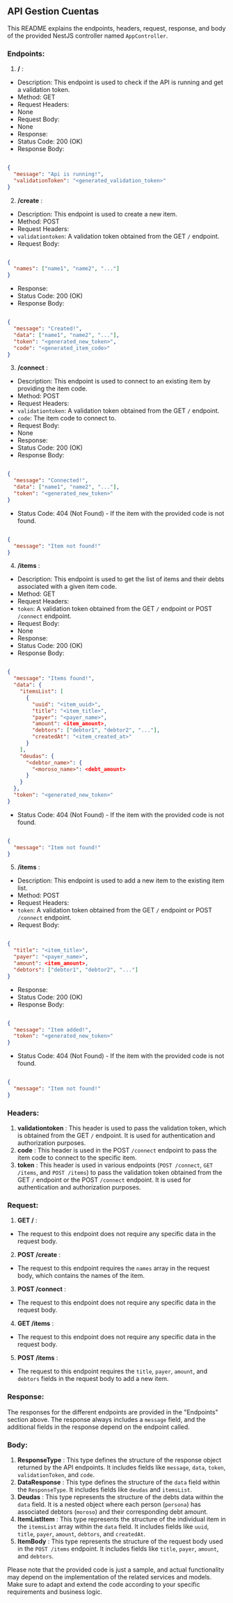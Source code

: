 ## API Gestion Cuentas

This README explains the endpoints, headers, request, response, and body of the provided NestJS controller named `AppController`.
### Endpoints: 
1. **/** :
- Description: This endpoint is used to check if the API is running and get a validation token.
- Method: GET 
- Request Headers:
- None 
- Request Body:
- None 
- Response:
- Status Code: 200 (OK) 
- Response Body:

```json

{
  "message": "Api is running!",
  "validationToken": "<generated_validation_token>"
}
``` 
2. **/create** :
- Description: This endpoint is used to create a new item.
- Method: POST 
- Request Headers: 
- `validationtoken`: A validation token obtained from the GET `/` endpoint. 
- Request Body:

```json

{
  "names": ["name1", "name2", "..."]
}
``` 
- Response:
- Status Code: 200 (OK) 
- Response Body:

```json

{
  "message": "Created!",
  "data": ["name1", "name2", "..."],
  "token": "<generated_new_token>",
  "code": "<generated_item_code>"
}
``` 
3. **/connect** :
- Description: This endpoint is used to connect to an existing item by providing the item code.
- Method: POST 
- Request Headers: 
- `validationtoken`: A validation token obtained from the GET `/` endpoint. 
- `code`: The item code to connect to. 
- Request Body:
- None 
- Response:
- Status Code: 200 (OK) 
- Response Body:

```json

{
  "message": "Connected!",
  "data": ["name1", "name2", "..."],
  "token": "<generated_new_token>"
}
``` 
- Status Code: 404 (Not Found) - If the item with the provided code is not found.

```json

{
  "message": "Item not found!"
}
``` 
4. **/items** :
- Description: This endpoint is used to get the list of items and their debts associated with a given item code.
- Method: GET 
- Request Headers: 
- `token`: A validation token obtained from the GET `/` endpoint or POST `/connect` endpoint. 
- Request Body:
- None 
- Response:
- Status Code: 200 (OK) 
- Response Body:

```json

{
  "message": "Items found!",
  "data": {
    "itemsList": [
      {
        "uuid": "<item_uuid>",
        "title": "<item_title>",
        "payer": "<payer_name>",
        "amount": <item_amount>,
        "debtors": ["debtor1", "debtor2", "..."],
        "createdAt": "<item_created_at>"
      }
    ],
    "deudas": {
      "<debtor_name>": {
        "<moroso_name>": <debt_amount>
      }
    }
  },
  "token": "<generated_new_token>"
}
``` 
- Status Code: 404 (Not Found) - If the item with the provided code is not found.

```json

{
  "message": "Item not found!"
}
``` 
5. **/items** :
- Description: This endpoint is used to add a new item to the existing item list.
- Method: POST 
- Request Headers: 
- `token`: A validation token obtained from the GET `/` endpoint or POST `/connect` endpoint. 
- Request Body:

```json

{
  "title": "<item_title>",
  "payer": "<payer_name>",
  "amount": <item_amount>,
  "debtors": ["debtor1", "debtor2", "..."]
}
``` 
- Response:
- Status Code: 200 (OK) 
- Response Body:

```json

{
  "message": "Item added!",
  "token": "<generated_new_token>"
}
``` 
- Status Code: 404 (Not Found) - If the item with the provided code is not found.

```json

{
  "message": "Item not found!"
}
```
### Headers: 
1. **validationtoken** : This header is used to pass the validation token, which is obtained from the GET `/` endpoint. It is used for authentication and authorization purposes. 
2. **code** : This header is used in the POST `/connect` endpoint to pass the item code to connect to the specific item. 
3. **token** : This header is used in various endpoints (`POST /connect`, `GET /items`, and `POST /items`) to pass the validation token obtained from the GET `/` endpoint or the POST `/connect` endpoint. It is used for authentication and authorization purposes.
### Request: 
1. **GET /** :
- The request to this endpoint does not require any specific data in the request body. 
2. **POST /create** : 
- The request to this endpoint requires the `names` array in the request body, which contains the names of the item. 
3. **POST /connect** :
- The request to this endpoint does not require any specific data in the request body. 
4. **GET /items** :
- The request to this endpoint does not require any specific data in the request body. 
5. **POST /items** : 
- The request to this endpoint requires the `title`, `payer`, `amount`, and `debtors` fields in the request body to add a new item.
### Response:

The responses for the different endpoints are provided in the "Endpoints" section above. The response always includes a `message` field, and the additional fields in the response depend on the endpoint called.
### Body: 
1. **ResponseType** : This type defines the structure of the response object returned by the API endpoints. It includes fields like `message`, `data`, `token`, `validationToken`, and `code`. 
2. **DataResponse** : This type defines the structure of the `data` field within the `ResponseType`. It includes fields like `deudas` and `itemsList`. 
3. **Deudas** : This type represents the structure of the debts data within the `data` field. It is a nested object where each person (`persona`) has associated debtors (`moroso`) and their corresponding debt amount. 
4. **ItemListItem** : This type represents the structure of the individual item in the `itemsList` array within the `data` field. It includes fields like `uuid`, `title`, `payer`, `amount`, `debtors`, and `createdAt`. 
5. **ItemBody** : This type represents the structure of the request body used in the `POST /items` endpoint. It includes fields like `title`, `payer`, `amount`, and `debtors`.

Please note that the provided code is just a sample, and actual functionality may depend on the implementation of the related services and models. Make sure to adapt and extend the code according to your specific requirements and business logic.